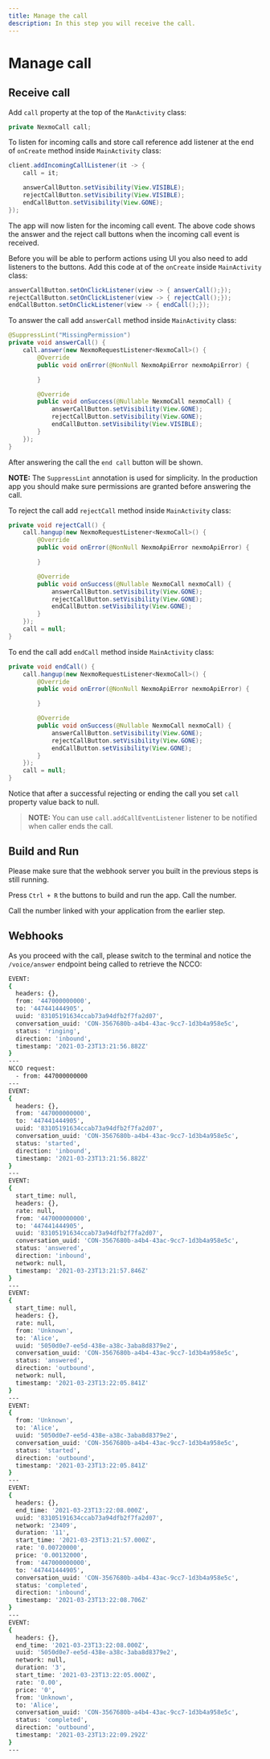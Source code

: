 ```yaml
---
title: Manage the call
description: In this step you will receive the call.
---
```


# Manage call

## Receive call

Add `call` property at the top of the `ManActivity` class:

```java
private NexmoCall call;
```

To listen for incoming calls and store call reference add listener at the end of `onCreate` method inside `MainActivity` class:

```java
client.addIncomingCallListener(it -> {
    call = it;

    answerCallButton.setVisibility(View.VISIBLE);
    rejectCallButton.setVisibility(View.VISIBLE);
    endCallButton.setVisibility(View.GONE);
});
```

The app will now listen for the incoming call event. The above code shows the answer and the reject call buttons when the incoming call event is received. 

Before you will be able to perform actions using UI you also need to add listeners to the buttons. Add this code at of the `onCreate` inside `MainActivity` class:

```java
answerCallButton.setOnClickListener(view -> { answerCall();});
rejectCallButton.setOnClickListener(view -> { rejectCall();});
endCallButton.setOnClickListener(view -> { endCall();});
```

To answer the call add `answerCall` method inside `MainActivity` class:

```java
@SuppressLint("MissingPermission")
private void answerCall() {
    call.answer(new NexmoRequestListener<NexmoCall>() {
        @Override
        public void onError(@NonNull NexmoApiError nexmoApiError) {

        }

        @Override
        public void onSuccess(@Nullable NexmoCall nexmoCall) {
            answerCallButton.setVisibility(View.GONE);
            rejectCallButton.setVisibility(View.GONE);
            endCallButton.setVisibility(View.VISIBLE);
        }
    });
}
```

After answering the call the `end call` button will be shown.

**NOTE:** The `SuppressLint` annotation is used for simplicity. In the production app you should make sure permissions are granted before answering the call.

To reject the call add `rejectCall` method inside `MainActivity` class:

```java
private void rejectCall() {
    call.hangup(new NexmoRequestListener<NexmoCall>() {
        @Override
        public void onError(@NonNull NexmoApiError nexmoApiError) {

        }

        @Override
        public void onSuccess(@Nullable NexmoCall nexmoCall) {
            answerCallButton.setVisibility(View.GONE);
            rejectCallButton.setVisibility(View.GONE);
            endCallButton.setVisibility(View.GONE);
        }
    });
    call = null;
}
```

To end the call add `endCall` method inside `MainActivity` class:

```java
private void endCall() {
    call.hangup(new NexmoRequestListener<NexmoCall>() {
        @Override
        public void onError(@NonNull NexmoApiError nexmoApiError) {

        }

        @Override
        public void onSuccess(@Nullable NexmoCall nexmoCall) {
            answerCallButton.setVisibility(View.GONE);
            rejectCallButton.setVisibility(View.GONE);
            endCallButton.setVisibility(View.GONE);
        }
    });
    call = null;
}
```

Notice that after a successful rejecting or ending the call you set `call` property value back to null.

> **NOTE:** You can use `call.addCallEventListener` listener to be notified when caller ends the call.

## Build and Run

Please make sure that the webhook server you built in the previous steps is still running. 

Press `Ctrl + R` the buttons to build and run the app. Call the number.

Call the number linked with your application from the earlier step.

## Webhooks

As you proceed with the call, please switch to the terminal and notice the `/voice/answer` endpoint being called to retrieve the NCCO:

```bash
EVENT:
{
  headers: {},
  from: '447000000000',
  to: '447441444905',
  uuid: '83105191634ccab73a94dfb2f7fa2d07',
  conversation_uuid: 'CON-3567680b-a4b4-43ac-9cc7-1d3b4a958e5c',
  status: 'ringing',
  direction: 'inbound',
  timestamp: '2021-03-23T13:21:56.882Z'
}
---
NCCO request:
  - from: 447000000000
---
EVENT:
{
  headers: {},
  from: '447000000000',
  to: '447441444905',
  uuid: '83105191634ccab73a94dfb2f7fa2d07',
  conversation_uuid: 'CON-3567680b-a4b4-43ac-9cc7-1d3b4a958e5c',
  status: 'started',
  direction: 'inbound',
  timestamp: '2021-03-23T13:21:56.882Z'
}
---
EVENT:
{
  start_time: null,
  headers: {},
  rate: null,
  from: '447000000000',
  to: '447441444905',
  uuid: '83105191634ccab73a94dfb2f7fa2d07',
  conversation_uuid: 'CON-3567680b-a4b4-43ac-9cc7-1d3b4a958e5c',
  status: 'answered',
  direction: 'inbound',
  network: null,
  timestamp: '2021-03-23T13:21:57.846Z'
}
---
EVENT:
{
  start_time: null,
  headers: {},
  rate: null,
  from: 'Unknown',
  to: 'Alice',
  uuid: '5050d0e7-ee5d-438e-a38c-3aba8d8379e2',
  conversation_uuid: 'CON-3567680b-a4b4-43ac-9cc7-1d3b4a958e5c',
  status: 'answered',
  direction: 'outbound',
  network: null,
  timestamp: '2021-03-23T13:22:05.841Z'
}
---
EVENT:
{
  from: 'Unknown',
  to: 'Alice',
  uuid: '5050d0e7-ee5d-438e-a38c-3aba8d8379e2',
  conversation_uuid: 'CON-3567680b-a4b4-43ac-9cc7-1d3b4a958e5c',
  status: 'started',
  direction: 'outbound',
  timestamp: '2021-03-23T13:22:05.841Z'
}
---
EVENT:
{
  headers: {},
  end_time: '2021-03-23T13:22:08.000Z',
  uuid: '83105191634ccab73a94dfb2f7fa2d07',
  network: '23409',
  duration: '11',
  start_time: '2021-03-23T13:21:57.000Z',
  rate: '0.00720000',
  price: '0.00132000',
  from: '447000000000',
  to: '447441444905',
  conversation_uuid: 'CON-3567680b-a4b4-43ac-9cc7-1d3b4a958e5c',
  status: 'completed',
  direction: 'inbound',
  timestamp: '2021-03-23T13:22:08.706Z'
}
---
EVENT:
{
  headers: {},
  end_time: '2021-03-23T13:22:08.000Z',
  uuid: '5050d0e7-ee5d-438e-a38c-3aba8d8379e2',
  network: null,
  duration: '3',
  start_time: '2021-03-23T13:22:05.000Z',
  rate: '0.00',
  price: '0',
  from: 'Unknown',
  to: 'Alice',
  conversation_uuid: 'CON-3567680b-a4b4-43ac-9cc7-1d3b4a958e5c',
  status: 'completed',
  direction: 'outbound',
  timestamp: '2021-03-23T13:22:09.292Z'
}
---
```